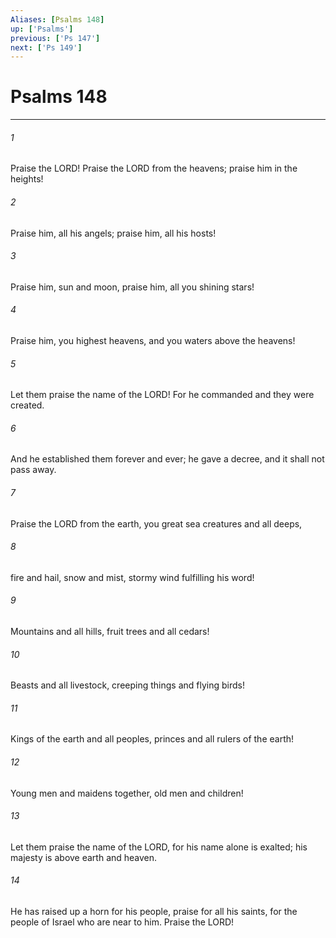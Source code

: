 ```yaml
---
Aliases: [Psalms 148]
up: ['Psalms']
previous: ['Ps 147']
next: ['Ps 149']
---
```

# Psalms 148
***



###### 1 
Praise the LORD! Praise the LORD from the heavens; praise him in the heights! 

###### 2 
Praise him, all his angels; praise him, all his hosts! 

###### 3 
Praise him, sun and moon, praise him, all you shining stars! 

###### 4 
Praise him, you highest heavens, and you waters above the heavens! 

###### 5 
Let them praise the name of the LORD! For he commanded and they were created. 

###### 6 
And he established them forever and ever; he gave a decree, and it shall not pass away. 

###### 7 
Praise the LORD from the earth, you great sea creatures and all deeps, 

###### 8 
fire and hail, snow and mist, stormy wind fulfilling his word! 

###### 9 
Mountains and all hills, fruit trees and all cedars! 

###### 10 
Beasts and all livestock, creeping things and flying birds! 

###### 11 
Kings of the earth and all peoples, princes and all rulers of the earth! 

###### 12 
Young men and maidens together, old men and children! 

###### 13 
Let them praise the name of the LORD, for his name alone is exalted; his majesty is above earth and heaven. 

###### 14 
He has raised up a horn for his people, praise for all his saints, for the people of Israel who are near to him. Praise the LORD!
